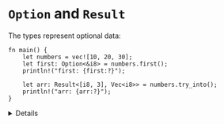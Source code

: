 # `Option` and `Result`

The types represent optional data:

```rust,editable
fn main() {
    let numbers = vec![10, 20, 30];
    let first: Option<&i8> = numbers.first();
    println!("first: {first:?}");

    let arr: Result<[i8, 3], Vec<i8>> = numbers.try_into();
    println!("arr: {arr:?}");
}
```

<details>

* `Option` and `Result` are widely used not just in the standard library.
* `Option<&T>` has zero space overhead compared to `&T`.
* `Result` is the standard type to implement error handling as we will see on Day 3.
* `try_into` attempts to convert the vector into a fixed-sized array. This can fail:
  * If the vector has the right size, `Result::Ok` is returned with the array.
  * Otherwise, `Result::Err` is returend with the original vector.

</details>
